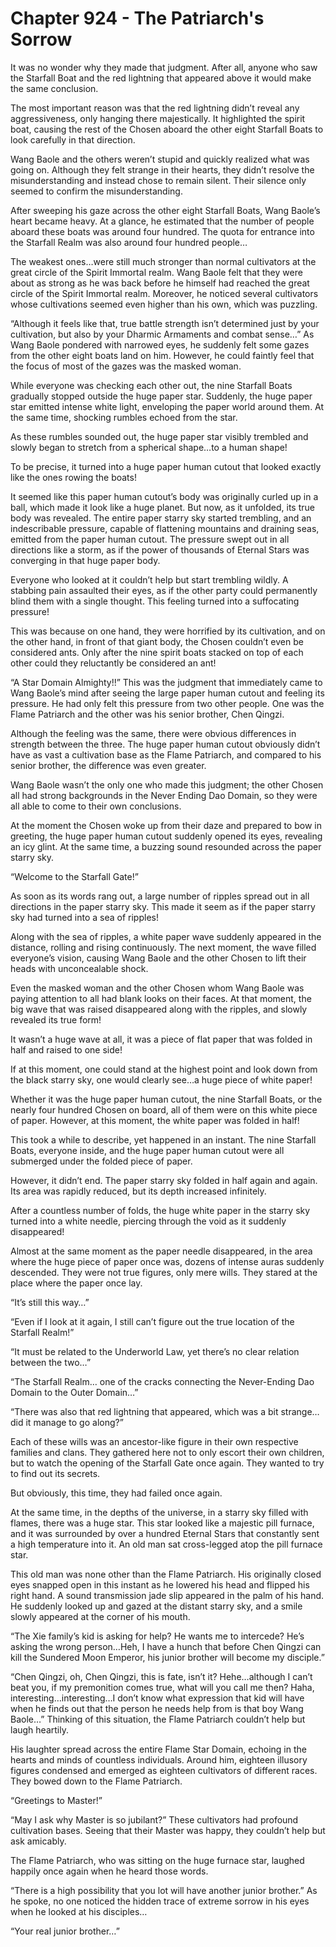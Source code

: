 # Chapter 924 - The Patriarch's Sorrow

It was no wonder why they made that judgment. After all, anyone who saw the Starfall Boat and the red lightning that appeared above it would make the same conclusion.

The most important reason was that the red lightning didn’t reveal any aggressiveness, only hanging there majestically. It highlighted the spirit boat, causing the rest of the Chosen aboard the other eight Starfall Boats to look carefully in that direction.

Wang Baole and the others weren’t stupid and quickly realized what was going on. Although they felt strange in their hearts, they didn’t resolve the misunderstanding and instead chose to remain silent. Their silence only seemed to confirm the misunderstanding.

After sweeping his gaze across the other eight Starfall Boats, Wang Baole’s heart became heavy. At a glance, he estimated that the number of people aboard these boats was around four hundred. The quota for entrance into the Starfall Realm was also around four hundred people…

The weakest ones…were still much stronger than normal cultivators at the great circle of the Spirit Immortal realm. Wang Baole felt that they were about as strong as he was back before he himself had reached the great circle of the Spirit Immortal realm. Moreover, he noticed several cultivators whose cultivations seemed even higher than his own, which was puzzling.

“Although it feels like that, true battle strength isn’t determined just by your cultivation, but also by your Dharmic Armaments and combat sense…” As Wang Baole pondered with narrowed eyes, he suddenly felt some gazes from the other eight boats land on him. However, he could faintly feel that the focus of most of the gazes was the masked woman.

While everyone was checking each other out, the nine Starfall Boats gradually stopped outside the huge paper star. Suddenly, the huge paper star emitted intense white light, enveloping the paper world around them. At the same time, shocking rumbles echoed from the star.

As these rumbles sounded out, the huge paper star visibly trembled and slowly began to stretch from a spherical shape…to a human shape!

To be precise, it turned into a huge paper human cutout that looked exactly like the ones rowing the boats!

It seemed like this paper human cutout’s body was originally curled up in a ball, which made it look like a huge planet. But now, as it unfolded, its true body was revealed. The entire paper starry sky started trembling, and an indescribable pressure, capable of flattening mountains and draining seas, emitted from the paper human cutout. The pressure swept out in all directions like a storm, as if the power of thousands of Eternal Stars was converging in that huge paper body.

Everyone who looked at it couldn’t help but start trembling wildly. A stabbing pain assaulted their eyes, as if the other party could permanently blind them with a single thought. This feeling turned into a suffocating pressure!

This was because on one hand, they were horrified by its cultivation, and on the other hand, in front of that giant body, the Chosen couldn’t even be considered ants. Only after the nine spirit boats stacked on top of each other could they reluctantly be considered an ant!

“A Star Domain Almighty!!” This was the judgment that immediately came to Wang Baole’s mind after seeing the large paper human cutout and feeling its pressure. He had only felt this pressure from two other people. One was the Flame Patriarch and the other was his senior brother, Chen Qingzi.

Although the feeling was the same, there were obvious differences in strength between the three. The huge paper human cutout obviously didn’t have as vast a cultivation base as the Flame Patriarch, and compared to his senior brother, the difference was even greater.

Wang Baole wasn’t the only one who made this judgment; the other Chosen all had strong backgrounds in the Never Ending Dao Domain, so they were all able to come to their own conclusions.

At the moment the Chosen woke up from their daze and prepared to bow in greeting, the huge paper human cutout suddenly opened its eyes, revealing an icy glint. At the same time, a buzzing sound resounded across the paper starry sky.

“Welcome to the Starfall Gate!”

As soon as its words rang out, a large number of ripples spread out in all directions in the paper starry sky. This made it seem as if the paper starry sky had turned into a sea of ripples!

Along with the sea of ripples, a white paper wave suddenly appeared in the distance, rolling and rising continuously. The next moment, the wave filled everyone’s vision, causing Wang Baole and the other Chosen to lift their heads with unconcealable shock.

Even the masked woman and the other Chosen whom Wang Baole was paying attention to all had blank looks on their faces. At that moment, the big wave that was raised disappeared along with the ripples, and slowly revealed its true form!

It wasn’t a huge wave at all, it was a piece of flat paper that was folded in half and raised to one side!

If at this moment, one could stand at the highest point and look down from the black starry sky, one would clearly see…a huge piece of white paper!

Whether it was the huge paper human cutout, the nine Starfall Boats, or the nearly four hundred Chosen on board, all of them were on this white piece of paper. However, at this moment, the white paper was folded in half!

This took a while to describe, yet happened in an instant. The nine Starfall Boats, everyone inside, and the huge paper human cutout were all submerged under the folded piece of paper.

However, it didn’t end. The paper starry sky folded in half again and again. Its area was rapidly reduced, but its depth increased infinitely.

After a countless number of folds, the huge white paper in the starry sky turned into a white needle, piercing through the void as it suddenly disappeared!

Almost at the same moment as the paper needle disappeared, in the area where the huge piece of paper once was, dozens of intense auras suddenly descended. They were not true figures, only mere wills. They stared at the place where the paper once lay.

“It’s still this way…”

“Even if I look at it again, I still can’t figure out the true location of the Starfall Realm!”

“It must be related to the Underworld Law, yet there’s no clear relation between the two…”

“The Starfall Realm… one of the cracks connecting the Never-Ending Dao Domain to the Outer Domain…”

“There was also that red lightning that appeared, which was a bit strange…did it manage to go along?”

Each of these wills was an ancestor-like figure in their own respective families and clans. They gathered here not to only escort their own children, but to watch the opening of the Starfall Gate once again. They wanted to try to find out its secrets.

But obviously, this time, they had failed once again.

At the same time, in the depths of the universe, in a starry sky filled with flames, there was a huge star. This star looked like a majestic pill furnace, and it was surrounded by over a hundred Eternal Stars that constantly sent a high temperature into it. An old man sat cross-legged atop the pill furnace star.

This old man was none other than the Flame Patriarch. His originally closed eyes snapped open in this instant as he lowered his head and flipped his right hand. A sound transmission jade slip appeared in the palm of his hand. He suddenly looked up and gazed at the distant starry sky, and a smile slowly appeared at the corner of his mouth.

“The Xie family’s kid is asking for help? He wants me to intercede? He’s asking the wrong person…Heh, I have a hunch that before Chen Qingzi can kill the Sundered Moon Emperor, his junior brother will become my disciple.”

“Chen Qingzi, oh, Chen Qingzi, this is fate, isn’t it? Hehe…although I can’t beat you, if my premonition comes true, what will you call me then? Haha, interesting…interesting…I don’t know what expression that kid will have when he finds out that the person he needs help from is that boy Wang Baole…” Thinking of this situation, the Flame Patriarch couldn’t help but laugh heartily.

His laughter spread across the entire Flame Star Domain, echoing in the hearts and minds of countless individuals. Around him, eighteen illusory figures condensed and emerged as eighteen cultivators of different races. They bowed down to the Flame Patriarch.

“Greetings to Master!”

“May I ask why Master is so jubilant?” These cultivators had profound cultivation bases. Seeing that their Master was happy, they couldn’t help but ask amicably.

The Flame Patriarch, who was sitting on the huge furnace star, laughed happily once again when he heard those words.

“There is a high possibility that you lot will have another junior brother.” As he spoke, no one noticed the hidden trace of extreme sorrow in his eyes when he looked at his disciples…

“Your real junior brother…”